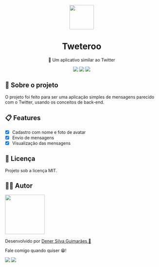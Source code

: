 <div align="center">
  <img width="80px" src="https://user-images.githubusercontent.com/39387376/165161718-1a01f43d-5ce8-46eb-ad48-6d4b5221a424.png" />
</div>

<h1 align="center">Tweteroo</h1>


<p align="center">🎥 Um aplicativo similar ao Twitter</p>

<div align="center">
  <img src="https://img.shields.io/github/languages/count/denersg/project-cineflex?style=for-the-badge">
  <img src="https://img.shields.io/github/last-commit/denersg/project-cineflex?style=for-the-badge">
  <img src="https://img.shields.io/github/stars/denersg/project-cineflex?color=%23ffb300&style=for-the-badge">
  
</div>

## 📜 Sobre o projeto

O projeto foi feito para ser uma aplicação simples de mensagens parecido com o Twitter, usando os conceitos de back-end.

## 📋 Features

- [x] Cadastro com nome e foto de avatar
- [x] Envio de mensagens
- [x] Visualização das mensagens

## 📝 Licença

Projeto sob a licença MIT.


## 🙍‍♂️ Autor

<img width="130px" src="https://user-images.githubusercontent.com/39387376/156423766-0e52d9c7-68a8-479c-81df-2bfb59ccbb2c.png" >

Desenvolvido por 
<a href="https://www.linkedin.com/in/dener-silva-guimar%C3%A3es-380ba4232/">
  Dener Silva Guimarães 🤖
</a>

Fale comigo quando quiser 😁!
<div>
  <a href = "https://www.linkedin.com/in/dener-silva-guimar%C3%A3es-380ba4232/"><img src="https://img.shields.io/badge/linkedin-%230077B5.svg?style=for-the-badge&logo=linkedin&logoColor=white" target="_blank"></a>
  <a href = "mailto: dener.s.guimaraes@gmail.com"><img src="https://img.shields.io/badge/-Gmail-%23333?style=for-the-badge&logo=gmail&logoColor=white" target="_blank"></a>
</div>
